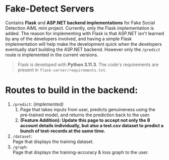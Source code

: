 # Fake-Detect Servers
Contains <b>Flask</b> and <b>ASP.NET backend implementations</b> for Fake Social Detection AIML mini project.
Currently, only the Flask implementation is added. The reason for implementing with Flask is that ASP.NET isn't learned by any of the developers involved, and having a simple Flask implementation will help make the development quick when the developers eventually start building the ASP.NET backend. 
<stonrg>However only the <code>/predict</code> route is implemented in the current versions.</strong>

>Flask is developed with <b>Python 3.11.3</b>. The code's requirements are present in `flask-server/requirements.txt`.

# Routes to build in the backend:
<ol>
<li>
<code>/predict</code>: <i>(implemented)</i><br /> 
<ol>
<li>
Page that takes inputs from user, predicts genuineness using the pre-trained model, and returns the prediction back to the user.
</li>
<li>
<strong>(Feature Addition): Update this page to accept not only the 8 account details individually, but also a test.csv dataset to predict a bunch of test-records at the same time.</strong>
</li>
</ol>
</li>
<li><code>/dataset</code>:<br /> Page that displays the training dataset.</li>
<li><code>/graph</code>:<br /> Page that displays the training-accuracy & loss graph to the user.</li>
</ol>
